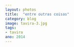 ```yaml
---
layout: photos
title:  "entre outras coisas"
category: blog
image: tavira-3.jpg
tags:
- tavira
ano: 2014
---
```




